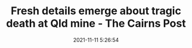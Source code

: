 ---
"title": "Fresh details emerge about tragic death at Qld mine - The Cairns Post"
"date": "2021-11-11 5:26:54"
"feed_name": "GOOGLENEWSMINING"
"feed_website": "https://news.google.com/search?q=mining%2Bincident&hl=en-US&gl=US&ceid=US:en"
"feed_rss": "https://news.google.com/rss/search?q=mining%2Bincident&hl=en-US&gl=US&ceid=US:en"
"link": "https://www.cairnspost.com.au/news/queensland/rockhampton/investigation-into-death-of-graham-dawson-at-gregory-crinum-mine-continues/news-story/0dde61b2f362e367f81d836f67096ccf"
"source": "{'href': 'https://www.cairnspost.com.au', 'title': 'The Cairns Post'}"
"file": "_posts/2021-1-1-6c1f5f2ed84b9ac135a2771e7feeb8a85d6ba969.md"
"accident": "0"
"drilling": "0"
"dead": "0"
"injured": "0"
"arrested": "0"
"place": "unknown place"
"where": "unknown site"
"causes": "unknown"
"place_uri": "unknown place"
---